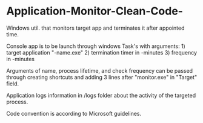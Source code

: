 # Application-Monitor-Clean-Code-
Windows util. that monitors target app and terminates it after appointed time.

Console app is to be launch through windows Task's with arguments: 1) target application "-name.exe" 2) termination timer in -minutes 3) frequency in -minutes

Arguments of name, process lifetime, and check frequency can be passed through creating shortcuts and adding 3 lines after "monitor.exe" in "Target" field.

Application logs information in /logs folder about the activity of the targeted process.

Code convention is according to Microsoft guidelines.
